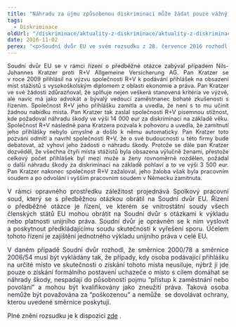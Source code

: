 ```yaml
---
title: "Náhradu za újmu způsobenou diskriminací může žádat pouze vážný uchazeč či uchazečka o zaměstnání"
tags:
  - Diskriminace
oldUrl: "/diskriminace/aktuality-z-diskriminace/aktuality-z-diskriminace-2016/nahradu-za-ujmu-zpusobenou-diskriminaci-muze-zadat-pouze-vazny-uchazec-ci-uchazecka-o/"
date: 2016-11-02
perex: "<p>Soudní dvůr EU ve svém rozsudku z 28. července 2016 rozhodl, že pokud je uchazeč o zaměstnání motivován pouze získáním náhrady újmy v penězích a nikoli získáním místa a zaměstnání, nemůže se takový uchazeč v případě odmítnutí dovolávat ochrany proti diskriminaci, kterou upravují směrnice Rady 2000/78/ES a Rady 2006/54/ES týkající se rovného zacházení a rovných příležitostí pro muže a ženy v oblasti zaměstnání a povolání (dále “směrnice 2000/78 a směrnice 2006/54”).</p>"
---
```


<!-- imported from the old website -->

<p class="MsoNormal" style="text-align:justify"><span style="font-size: 12.8px;">Soudní dvůr EU se v rámci řízení o předběžné otázce
zabýval případem </span><span style="font-size: 12.8px; color: rgb(29, 33, 41); background-image: initial; background-position: initial; background-size: initial; background-repeat: initial; background-attachment: initial; background-origin: initial; background-clip: initial;">Nils-Johannes
Kratzer proti R+V Allgemeine Versicherung AG. Pan Kratzer se v roce 2009
přihlásil na výzvu společnosti R+V k podávání přihlášek na obsazení míst
stážistů s vysokoškolským diplomem z oblasti ekonomie a práva. Pan Kratzer ve
své žádosti zd</span><span style="color: rgb(29, 33, 41); font-size: 12.8px;">ů</span><span style="color: rgb(29, 33, 41); font-size: 12.8px;">razňoval, že splňuje nejen veškerá stanovená kritéria ve výzvě,
ale navíc má jako advokát a bývalý vedoucí zaměstnanec bohaté zkušenosti s
řízením. Společnost R+V jeho přihlášku zamítla a uvedla, že není s to mu učinit
žádnou nabídku místa. Pan Kratzer tak zaslal společnosti R+V písemnou stížnost,
kde požadoval náhradu škody ve výši 14 000 eur za diskriminaci na základě
věku. Společnost R+V následně pana Kratzera pozvala k pohovoru a uvedla, že
zamítnutí jeho přihlášky nebylo úmyslné a došlo k němu automaticky. Pan Kratzer
toto pozvání odmítl a navrhl společnosti R+V, že o své budoucnosti u této firmy
bude debatovat, až vyhoví jeho žádosti o náhradu škody. Protože se dále pan
Kratzer dozvěděl, že všechna čtyři místa stážistů byla obsazena výlučně ženami,
přestože celkový počet přihlášek byl mezi muže a ženy rovnoměrně rozdělen,
požádal o další náhradu škody za diskriminaci na základě pohlaví a to ve výši
3 500 eur. Pan Kratzer nakonec společnost R+V zažaloval, jeho žaloba však
byla pracovním soudem a po odvolání i vyšším pracovním soudem v Německu
zamítnuta.</span></p>

<p class="MsoNormal" style="text-align:justify"><span lang="EN-US" style="color: rgb(29, 33, 41); background-image: initial; background-position: initial; background-size: initial; background-repeat: initial; background-attachment: initial; background-origin: initial; background-clip: initial;">V rámci opravného
prostředku záležitost projednává Spolkový pracovní soud, který se s předběžnou
otázkou obrátil na Soudní dvůr EU. Řízení o předběžné otázce je řízení, ve
kterém se vnitrostátní soudy všech členských států EU mohou obrátit na Soudní
dvůr s otázkami k výkladu nebo platnosti unijního práva. Soudní dvůr je
oprávněn se k nim vyslovit a poskytnout předkládajícímu soudu skutečnosti k
vyřešení sporu. Účelem tohoto řízení je zajištění jednotného výkladu unijního
práva v celé EU.</span></p>

<p class="MsoNormal" style="text-align:justify"><span lang="EN-US" style="color: rgb(29, 33, 41); background-image: initial; background-position: initial; background-size: initial; background-repeat: initial; background-attachment: initial; background-origin: initial; background-clip: initial;">V daném případě
Soudní dvůr rozhodl, že směrnice 2000/78 a směrnice 2006/54 musí být vykládány
tak, že případy, kdy osoba podávající přihlášku na určité místo ve skutečnosti
o získání tohoto místa neusiluje, nýbrž jí jde pouze o získání formálního
postavení uchazeče o místo s cílem domáhat se náhrady škody, nespadají do
působnosti pojmu “přístup k zaměstnání nebo povolání” a mohou být kvalifikovány
jako zneužití práva. Taková osoba nemůže být považována za “poškozenou” a
nemůže  se dovolávat ochrany, kterou
uvedené směrnice poskytují.</span></p>

<p class="MsoNormal">Plné znění rozsudku je k dispozici <a title="Otevření do nového okna" href="http://eur-lex.europa.eu/legal-content/CS/TXT/?uri=CELEX:62015CJ0423&amp;print=true" target="_blank">zde</a> .</p>
